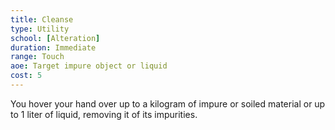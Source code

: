 ```yaml
---
title: Cleanse
type: Utility
school: [Alteration]
duration: Immediate
range: Touch
aoe: Target impure object or liquid
cost: 5
---
```

You hover your hand over up to a kilogram of impure or soiled material or up to 1 liter of liquid, removing it of its impurities.
